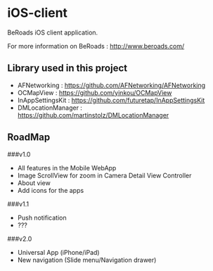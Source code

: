 iOS-client
==========

BeRoads iOS client application.

For more information on BeRoads : http://www.beroads.com/

Library used in this project
------
* AFNetworking : https://github.com/AFNetworking/AFNetworking
* OCMapView : https://github.com/yinkou/OCMapView
* InAppSettingsKit : https://github.com/futuretap/InAppSettingsKit
* DMLocationManager : https://github.com/martinstolz/DMLocationManager

RoadMap
-------

###v1.0

* All features in the Mobile WebApp
* Image ScrollView for zoom in Camera Detail View Controller
* About view
* Add icons for the apps

###v1.1
* Push notification
* ???

###v2.0
* Universal App (iPhone/iPad)
* New navigation (Slide menu/Navigation drawer)
